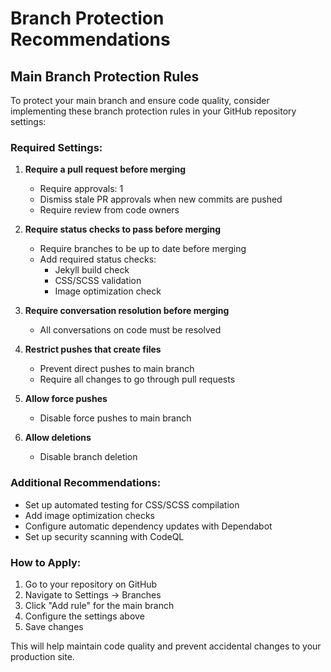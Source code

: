 # Branch Protection Recommendations

## Main Branch Protection Rules

To protect your main branch and ensure code quality, consider implementing these branch protection rules in your GitHub repository settings:

### Required Settings:

1. **Require a pull request before merging**
   - Require approvals: 1
   - Dismiss stale PR approvals when new commits are pushed
   - Require review from code owners

2. **Require status checks to pass before merging**
   - Require branches to be up to date before merging
   - Add required status checks:
     - Jekyll build check
     - CSS/SCSS validation
     - Image optimization check

3. **Require conversation resolution before merging**
   - All conversations on code must be resolved

4. **Restrict pushes that create files**
   - Prevent direct pushes to main branch
   - Require all changes to go through pull requests

5. **Allow force pushes**
   - Disable force pushes to main branch

6. **Allow deletions**
   - Disable branch deletion

### Additional Recommendations:

- Set up automated testing for CSS/SCSS compilation
- Add image optimization checks
- Configure automatic dependency updates with Dependabot
- Set up security scanning with CodeQL

### How to Apply:

1. Go to your repository on GitHub
2. Navigate to Settings → Branches
3. Click "Add rule" for the main branch
4. Configure the settings above
5. Save changes

This will help maintain code quality and prevent accidental changes to your production site.
